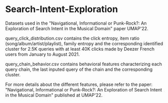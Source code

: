# Search-Intent-Exploration
Datasets used in the "Navigational, Informational or Punk-Rock?: An Exploration of Search Intent in the Musical Domain" paper UMAP'22.

query_click_distribution.csv contains the click entropy, item ratio (song/album/artist/playlist), family entropy and the corresponding identified cluster for 2.5K queries with at least 40K clicks made by Deezer French users from January to August 2021. 

query_chain_behavior.csv contains behavioral features characterizing each query chain, the last inputed query of the chain and the corresponding cluster. 

For more details about the different features, please refer to the paper: "Navigational, Informational or Punk-Rock?: An Exploration of Search Intent in the Musical Domain" published at UMAP'22.
